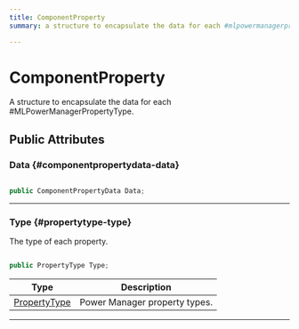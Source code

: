 ```yaml
---
title: ComponentProperty
summary: a structure to encapsulate the data for each #mlpowermanagerpropertytype. 

---
```


# ComponentProperty




A structure to encapsulate the data for each #MLPowerManagerPropertyType.   





## Public Attributes

### Data {#componentpropertydata-data}

```csharp

public ComponentPropertyData Data;

```






-----------

### Type {#propertytype-type}

The type of each property. 

```csharp

public PropertyType Type;

```

| Type | Description  | 
|--|--|
| [PropertyType](/versioned_docs/version-02-Aug-2023/unity-api/api/UnityEngine.XR.MagicLeap/MLPowerManager/UnityEngine.XR.MagicLeap.MLPowerManager.md#enums-propertytype) | Power Manager property types.  |





-----------


